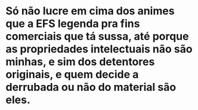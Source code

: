 
# Só não lucre em cima dos animes que a EFS legenda pra fins comerciais que tá sussa, até porque as propriedades intelectuais não são minhas, e sim dos detentores originais, e quem decide a derrubada ou não do material são eles.
